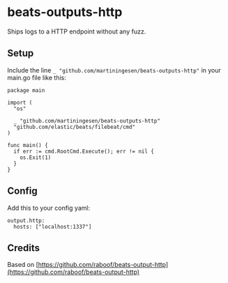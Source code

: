 # beats-outputs-http

Ships logs to a HTTP endpoint without any fuzz.

## Setup

Include the line `_ "github.com/martiningesen/beats-outputs-http"` in your main.go file like this:

```
package main

import (
  "os"

  _ "github.com/martiningesen/beats-outputs-http"
  "github.com/elastic/beats/filebeat/cmd"
)

func main() {
  if err := cmd.RootCmd.Execute(); err != nil {
    os.Exit(1)
  }
}

```

## Config

Add this to your config yaml:

```
output.http:
  hosts: ["localhost:1337"]
```


## Credits
Based on [https://github.com/raboof/beats-output-http](https://github.com/raboof/beats-output-http)
